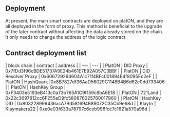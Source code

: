 ## Deployment
At present, the main smart contracts are deployed on platON, and they are all deployed in the form of proxy. This method is beneficial to the upgrade of the later contract without affecting the data already stored on the chain. It only needs to change the address of the logic contract.

## Contract deployment list
| block chain | contract | address |
| --- | --- |
| PlatON  | DID Proxy | 0x7fDd3f96cBDE51737A9E24b461E7E92A057C3BBf |
| PlatON  | DID Resolver Proxy | 0x606729294604A1c71f4BFc001894E4f8095Ec2eF |
| PlatON  | HashQuark |0x8B7827df36AaD56029C1148B4B6d62e0dd733406 |
| PlatON  | HashKey Group | 0xF3403e5193eB413c0a73b765A1C9f159c8bA6E18 |
| PlatON  | 721Land | 0x22c3697812cc6F255eD9fc580876025760017960 |
| PlatON  | HashKey DID | 0x803228999436acA7Bd581694B89072C35Cb9e68d |
| Klaytn  | Klaymakers22 | 0xe0e03f633a78797c6ceb996fcc7c1621a570a98d |